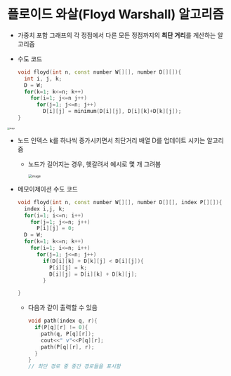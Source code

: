 # 플로이드 와살(Floyd Warshall) 알고리즘

* 가중치 포함 그래프의 각 정점에서 다른 모든 정점까지의 **최단 거리**를 계산하는 알고리즘

* 수도 코드

  ```c++
  void floyd(int n, const number W[][], number D[][]){
    int i, j, k;
    D = W;
    for(k=1; k<=n; k++)
      for(i=1; j<=n j++)
        for(j=1; j<=n; j++)
          D[i][j] = minimum(D[i][j], D[i][k]+D[k][j]);
  }
  ```

<img src="https://user-images.githubusercontent.com/46865281/79208854-968c2480-7e7d-11ea-9cfa-51332b8d7b4b.png" alt="image" style="zoom:30%;" />

* 노드 인덱스 k를 하나씩 증가시키면서 최단거리 배열 D를 업데이트 시키는 알고리즘

  * 노드가 길어지는 경우, 헷갈려서 예시로 몇 개 그려봄

    <img src="https://user-images.githubusercontent.com/46865281/79208650-47de8a80-7e7d-11ea-9b4f-3aa559d7adf1.png" alt="image" style="zoom:50%;" />

* 메모이제이션 수도 코드

  ```c++
  void floyd(int n, const number W[][], number D[][], index P[][]){
    index i,j, k;
    for(i=1; i<=n; i++)
      for(j=1; j<=n; j++)
        P[i][j] = 0;
    D = W;
    for(k=1; k<=n; k++)
      for(i=1; i<=n; i++)
        for(j=1; j<=n; j++)
          if(D[i][k] + D[k][j] < D[i][j]){
            P[i][j] = k;
            D[i][j] = D[i][k] + D[k][j];
          }
  
  }
  ```

  * 다음과 같이 출력할 수 있음

    ```c++
    void path(index q, r){
      if(P[q][r] != 0){
        path(q, P[q][r]);
        cout<<" v"<<P[q][r];
        path(P[q][r], r);
      }
    }
    // 최단 경로 중 중간 경로들을 표시함
    ```

    

